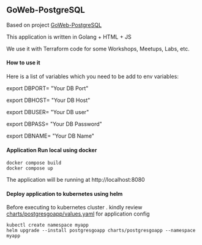 ## GoWeb-PostgreSQL

Based on project [GoWeb-PostgreSQL](https://adaickalavan.github.io/portfolio/golang-web-application-with-postgresql/)

This application is written in Golang + HTML + JS

We use it with Terraform code for some Workshops, Meetups, Labs, etc.

#### How to use it

Here is a list of variables which you need to be add to env variables:

export DBPORT= "Your DB Port"

export DBHOST= "Your DB Host"

export DBUSER= "Your DB user"

export DBPASS= "Your DB Password"

export DBNAME= "Your DB Name"

#### Application Run local using docker

```shell
docker compose build 
docker compose up
```

The application will be running at http://localhost:8080

#### Deploy application to kubernetes using helm
Before executing to kubernetes cluster . kindly review [charts/postgresgoapp/values.yaml](https://github.com/jatinkray/postgresql-go/blob/main/charts/postgresgoapp/values.yaml) for application config
```shell
kubectl create namespace myapp
helm upgrade --install postgresgoapp charts/postgresgoapp --namespace myapp
```